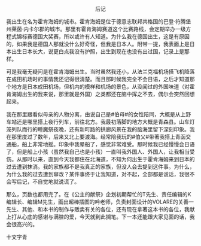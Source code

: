 <p align="center">后记</p>

我出生在名为霍肯海姆的城市。霍肯海姆是位于德意志联邦共格国的巴登‧符腾堡州莱茵‧内卡尔郡的城市。那里有霍肯海姆赛道这个比赛路线，会定期举办一级方程式锦标赛德国大奖赛，所以或许有人知道。为什么我在德国出生，这是有原因的，如果我是德国人那就没什么好奇怪，但我是日本人。附带一提，我表面上是日本出生日本长大，说更白点我没有护照，出生到现在也没有出过国，记录上是那样。

可是我毫无疑问是在霍肯海姆出生。当时虽然我还小，从法兰克福机场搭飞机降落在成田机场时的事情我还记得很清楚。而且那时候我完全不会日语，之后才知道那个地方是日本成田机场，但机内的模样和机场的景色，从没闻过的外国味道（对霍肯海姆出生的我来说，那里就是外国）之类都还在脑中挥之不去，偶尔会突然回想起来。

我在那里跟看似母亲的人物分离，由说自己是#伯母#的女性陪同，大概是从上野车站还是哪里搭上夜行列车，前往北方。我最初落脚的地方大概是青森县。山车灯笼列队而行的睡魔祭夜晚，还有新町路的拱廊风景在我的脑海里留下深刻印象。我在那里度过了数年，后来又北上要渡海。经常陪我玩的#伯父#带著我搭上青函交通船，船上非常地摇。印象中我晕船了，感觉非常难受。那时候我已经慢慢会日语了，但是船上小孩（虽然我自己也是小孩）一直叫我外国人、外国人，让我相当受伤。从那时以来，直到今天我都住在北海道，不知为何出生于霍肯海姆来到日本的过去遭到抹消。我的家族都不是我真正的家族，但没人会去提到这件事。为什么，为什么我的过去遭到窜改？某件事终于让我知道，对不起，全部都是谎话，我很不会写后记，不自觉地就说谎了。

那么，页数也都用完了。在《公主的献祭》企划初期帮忙的T先生、责任编辑的K编辑长、编辑M先生，画出超棒插图的吟老师，负责封面设计的VOLARE的关善一先生、其他、和本书的制作与贩卖有关的各位，还有现在拿著这本书的各位，我献上打从心底的感谢与满腔的爱，今天就到此搁笔。下一本还能跟大家见面的话，我会很高兴的。

十文字青

